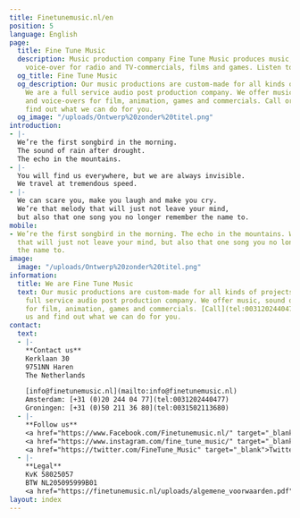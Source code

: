 ```yaml
---
title: Finetunemusic.nl/en
position: 5
language: English
page:
  title: Fine Tune Music
  description: Music production company Fine Tune Music produces music, sound and
    voice-over for radio and TV-commercials, films and games. Listen to our portfolio.
  og_title: Fine Tune Music
  og_description: Our music productions are custom-made for all kinds of projects.
    We are a full service audio post production company. We offer music, sound design
    and voice-overs for film, animation, games and commercials. Call or email us and
    find out what we can do for you.
  og_image: "/uploads/Ontwerp%20zonder%20titel.png"
introduction:
- |-
  We’re the first songbird in the morning.
  The sound of rain after drought.
  The echo in the mountains.
- |-
  You will find us everywhere, but we are always invisible.
  We travel at tremendous speed.
- |-
  We can scare you, make you laugh and make you cry.
  We’re that melody that will just not leave your mind,
  but also that one song you no longer remember the name to.
mobile:
- We’re the first songbird in the morning. The echo in the mountains. We’re that melody
  that will just not leave your mind, but also that one song you no longer remember
  the name to.
image:
  image: "/uploads/Ontwerp%20zonder%20titel.png"
information:
  title: We are Fine Tune Music
  text: Our music productions are custom-made for all kinds of projects. We are a
    full service audio post production company. We offer music, sound design and [voice-overs](https://finetunevoices.nl/)
    for film, animation, games and commercials. [Call](tel:0031202440477) or [email](mailto:info@finetunemusic.nl)
    us and find out what we can do for you.
contact:
  text:
  - |-
    **Contact us**
    Kerklaan 30
    9751NN Haren
    The Netherlands

    [info@finetunemusic.nl](mailto:info@finetunemusic.nl)
    Amsterdam: [+31 (0)20 244 04 77](tel:0031202440477)
    Groningen: [+31 (0)50 211 36 80](tel:0031502113680)
  - |-
    **Follow us**
    <a href="https://www.Facebook.com/Finetunemusic.nl/" target="_blank">Facebook</a>
    <a href="https://www.instagram.com/fine_tune_music/" target="_blank">Instagram</a>
    <a href="https://twitter.com/FineTune_Music" target="_blank">Twitter</a>
  - |-
    **Legal**
    KvK 58025057
    BTW NL205095999B01
    <a href="https://finetunemusic.nl/uploads/algemene_voorwaarden.pdf" target="_blank">Terms and Conditions</a>
layout: index
---
```


